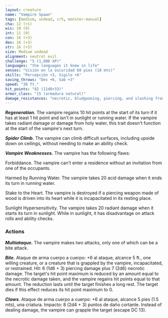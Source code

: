 ```yaml
---
layout: creature
name: "Vampire Spawn"
tags: [medium, undead, cr5, monster-manual]
cha: 12 (+1)
wis: 10 (0)
int: 11 (0)
con: 16 (+3)
dex: 16 (+3)
str: 16 (+3)
size: Medium undead
alignment: neutral evil
challenge: "5 (1,800 XP)"
languages: "the languages it knew in life"
senses: "Visión en la oscuridad 60 pies (18 mts)"
skills: "Percepción +3, Sigilo +6"
saving_throws: "Des +6, Sab +3"
speed: "30 ft."
hit_points: "82 (11d8+33)"
armor_class: "15 (armadura natural)"
damage_resistances: "necrotic, bludgeoning, piercing, and slashing from nonmagical weapons"
---
```


***Regeneration.*** The vampire regains 10 hit points at the start of its turn if it has at least 1 hit point and isn't in sunlight or running water. If the vampire takes radiant damage or damage from holy water, this trait doesn't function at the start of the vampire's next turn.

***Spider Climb.*** The vampire can climb difficult surfaces, including upside down on ceilings, without needing to make an ability check.

***Vampire Weaknesses.*** The vampire has the following flaws:

Forbiddance. The vampire can't enter a residence without an invitation from one of the occupants.

Harmed by Running Water. The vampire takes 20 acid damage when it ends its turn in running water.

Stake to the Heart. The vampire is destroyed if a piercing weapon made of wood is driven into its heart while it is incapacitated in its resting place.

Sunlight Hypersensitivity. The vampire takes 20 radiant damage when it starts its turn in sunlight. While in sunlight, it has disadvantage on attack rolls and ability checks.

### Actions

***Multiataque.*** The vampire makes two attacks, only one of which can be a bite attack.

***Bite.*** Ataque de arma cuerpo a cuerpo: +6 al ataque, alcance 5 ft., one willing creature, or a creature that is grappled by the vampire, incapacitated, or restrained. Hit: 6 (1d6 + 3) piercing damage plus 7 (2d6) necrotic damage. The target's hit point maximum is reduced by an amount equal to the necrotic damage taken, and the vampire regains hit points equal to that amount. The reduction lasts until the target finishes a long rest. The target dies if this effect reduces its hit point maximum to 0.

***Claws.*** Ataque de arma cuerpo a cuerpo: +6 al ataque, alcance 5 pies (1.5 mts), una criatura. Impacto: 8 (2d4 + 3) puntos de daño cortante. Instead of dealing damage, the vampire can grapple the target (escape DC 13).